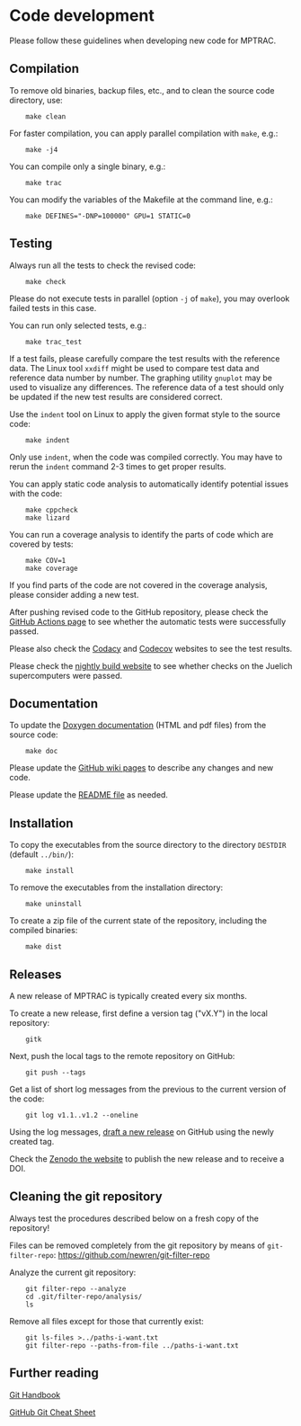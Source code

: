 # Code development

Please follow these guidelines when developing new code for MPTRAC.

## Compilation

To remove old binaries, backup files, etc., and to clean the source code directory, use:

```
    make clean
```

For faster compilation, you can apply parallel compilation with `make`, e.g.:

```
    make -j4
```

You can compile only a single binary, e.g.:

```
    make trac
```

You can modify the variables of the Makefile at the command line, e.g.:

```
    make DEFINES="-DNP=100000" GPU=1 STATIC=0
```

## Testing

Always run all the tests to check the revised code:

```
    make check
```

Please do not execute tests in parallel (option `-j` of `make`), you may overlook failed tests in this case.

You can run only selected tests, e.g.:

```
    make trac_test
```

If a test fails, please carefully compare the test results with the reference data. The Linux tool `xxdiff` might be used to compare test data and reference data number by number. The graphing utility `gnuplot` may be used to visualize any differences. The reference data of a test should only be updated if the new test results are considered correct.

Use the `indent` tool on Linux to apply the given format style to the source code:

```
    make indent
```

Only use `indent`, when the code was compiled correctly. You may have to rerun the `indent` command 2-3 times to get proper results.

You can apply static code analysis to automatically identify potential issues with the code:

```
    make cppcheck
    make lizard
```

You can run a coverage analysis to identify the parts of code which are covered by tests:

```
    make COV=1
    make coverage
```

If you find parts of the code are not covered in the coverage analysis, please consider adding a new test.

After pushing revised code to the GitHub repository, please check the [GitHub Actions page](https://github.com/slcs-jsc/mptrac/actions) to see whether the automatic tests were successfully passed.

Please also check the [Codacy](https://app.codacy.com/gh/slcs-jsc/mptrac?utm_source=github.com&utm_medium=referral&utm_content=slcs-jsc/mptrac&utm_campaign=Badge_Grade_Settings) and [Codecov](https://codecov.io/gh/slcs-jsc/mptrac) websites to see the test results.

Please check the [nightly build website](https://datapub.fz-juelich.de/slcs/mptrac/nightly_builds) to see whether checks on the Juelich supercomputers were passed.

## Documentation

To update the [Doxygen documentation](https://slcs-jsc.github.io/mptrac/) (HTML and pdf files) from the source code:

```
    make doc
```

Please update the [GitHub wiki pages](https://github.com/slcs-jsc/mptrac/wiki/) to describe any changes and new code.

Please update the [README file](https://github.com/slcs-jsc/mptrac/blob/master/README.md) as needed.

## Installation

To copy the executables from the source directory to the directory `DESTDIR` (default `../bin/`):

```
    make install
```

To remove the executables from the installation directory:

```
    make uninstall
```

To create a zip file of the current state of the repository, including the compiled binaries:

```
    make dist
```

## Releases

A new release of MPTRAC is typically created every six months.

To create a new release, first define a version tag ("vX.Y")  in the local repository:

```
    gitk
```

Next, push the local tags to the remote repository on GitHub:

```
    git push --tags
```

Get a list of short log messages from the previous to the current version of the code:

```
    git log v1.1..v1.2 --oneline
```

Using the log messages, [draft a new release](https://github.com/slcs-jsc/mptrac/releases/new) on GitHub using the newly created tag.

Check the [Zenodo the website](https://doi.org/10.5281/zenodo.4400597) to publish the new release and to receive a DOI.

## Cleaning the git repository

Always test the procedures described below on a fresh copy of the repository!

Files can be removed completely from the git repository by means of `git-filter-repo`: https://github.com/newren/git-filter-repo

Analyze the current git repository:

```
    git filter-repo --analyze
    cd .git/filter-repo/analysis/
    ls
```

Remove all files except for those that currently exist:

```
    git ls-files >../paths-i-want.txt
    git filter-repo --paths-from-file ../paths-i-want.txt
```

## Further reading

[Git Handbook](https://guides.github.com/introduction/git-handbook)

[GitHub Git Cheat Sheet](https://training.github.com/downloads/github-git-cheat-sheet.pdf)
